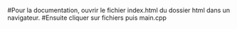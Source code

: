 
#Pour la documentation, ouvrir le fichier index.html du dossier html dans un navigateur.
#Ensuite cliquer sur fichiers puis main.cpp
